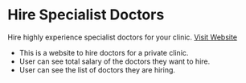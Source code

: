 # Hire Specialist Doctors

Hire highly experience specialist doctors for your clinic. [Visit Website](https://google.com "Hire Doctors")

- This is a website to hire doctors for a private clinic.
- User can see total salary of the doctors they want to hire.
- User can see the list of doctors they are hiring.